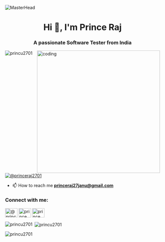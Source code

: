 ![MasterHead](https://images.unsplash.com/photo-1521747116042-5fbb4d0a7d50)

<h1 align="center">Hi 👋, I'm Prince Raj</h1>
<h3 align="center">A passionate Software Tester from India</h3>

<img align="right" alt="coding" width="400" src="https://user-images.githubusercontent.com/55389276/140866485-8fb1c876-9a8f-4d6a-98dc-08c4981eaf70.gif">

<p align="left"> <img src="https://komarev.com/ghpvc/?username=princu2701&label=Profile%20views&color=0e75b6&style=flat" alt="princu2701" /> </p>

<p align="left"> <a href="https://twitter.com/@princeraj2701" target="blank"><img src="https://img.shields.io/twitter/follow/@princeraj2701?logo=twitter&style=for-the-badge" alt="@princeraj2701" /></a> </p>

- 📫 How to reach me **princeraj27janu@gmail.com**

<h3 align="left">Connect with me:</h3>
<p align="left">
<a href="https://twitter.com/@princeraj2701" target="blank"><img align="center" src="https://raw.githubusercontent.com/rahuldkjain/github-profile-readme-generator/master/src/images/icons/Social/twitter.svg" alt="@princeraj2701" height="30" width="40" /></a>
<a href="https://linkedin.com/in/prince raj" target="blank"><img align="center" src="https://raw.githubusercontent.com/rahuldkjain/github-profile-readme-generator/master/src/images/icons/Social/linked-in-alt.svg" alt="prince raj" height="30" width="40" /></a>
<a href="https://fb.com/prince raj" target="blank"><img align="center" src="https://raw.githubusercontent.com/rahuldkjain/github-profile-readme-generator/master/src/images/icons/Social/facebook.svg" alt="prince raj" height="30" width="40" /></a>
</p>

<p><img align="left" src="https://github-readme-stats.vercel.app/api/top-langs?username=princu2701&show_icons=true&locale=en&layout=compact" alt="princu2701" /></p>

<p>&nbsp;<img align="center" src="https://github-readme-stats.vercel.app/api?username=princu2701&show_icons=true&locale=en" alt="princu2701" /></p>

<p><img align="center" src="https://github-readme-streak-stats.herokuapp.com/?user=princu2701&" alt="princu2701" /></p>

